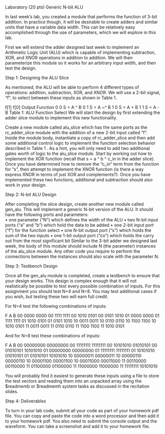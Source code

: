 Laboratory (20 pts) 
Generic N-bit ALU  
 
In last week’s lab, you created a module that performs the function of 3-bit addition.  In practice though, it will be desirable to create adders and similar units that have a variable data width.  This can be relatively easy accomplished through the use of parameters, which we will explore in this lab. 
 
First we will extend the adder designed last week to implement an Arithmetic Logic Unit (ALU) which is capable of implementing subtraction, XOR, and XNOR operations in addition to addition.  We will then parameterize this module so it works for an arbitrary input width, and then test the design. 
 
Step 1: Designing the ALU Slice 
 
As mentioned, the ALU will be able to perform 4 different types of operations: addition, subtraction, XOR, and XNOR.  We will use a 2-bit signal, “f”, to select between these inputs as shown in Table 1.   
 
f[1] 	f[0] 	Output Function 
0 	0 	S = A ^ B 
0 	1 	S = A ~^ B 
1 	0 	S = A + B 
1 	1 	S = A - B 
Table 1: ALU Function Select 
We will start the design by first extending the adder slice module to implement this new functionality.   
 
Create a new module called alu_slice which has the same ports as the rc_adder_slice module with the addition of a new 2-bit input called “f”.  Inside the module body, instantiate a copy of rc_adder_slice and then add some additional control logic to implement the function selection behavior described in Table 1 
. 
As a hint, you will only need to add two additional gates worth of logic to the alu_slice module.  Start by working out how to implement the XOR function (recall that s = a ^ b ^ c_in in the adder slice).  Once you have determined how to remove the “c_in” term from the function for “s”, then attempt to implement the XNOR function (is there a way express XNOR in terms of just XOR and complements?).  Once you have implemented these two functions, additional and subtraction should also work in your design. 
 
Step 2: N-bit ALU Design 
 
After completing the slice design, create another new module called gen_alu.  This will implement a generic N-bit version of the ALU.  It should have the following ports and parameters:  
•	one parameter (“N”) which defines the width of the ALU 
•	two N-bit input ports (“a” and “b”) which hold the data to be added 
•	one 2-bit input port (“f”) for the function select 
•	one N-bit output port (“s”) which holds the sum of the two inputs 
•	one 1-bit output port (“co”) which holds the carry out from the most significant bit 
Similar to the 3-bit adder we designed last week, the body of this module should include N (the parameter) instances of the alu_slice module.  Any other code you require to perform the connections between the instances should also scale with the parameter N. 
 
Step 3: Testbench Design 
 
Once all the gen_alu module is completed, create a testbench to ensure that your design works.  This design is complex enough that it will not realistically be possible to test every possible combination of inputs.  For this assignment you should test N=4 and N=8.  You may test additional cases if you wish, but testing these two will earn full credit.  
 
For N=4 test the following combinations of inputs: 
 
F 	A 	B 
00 	0000 	0000 
00 	1111 	1111 
00 	1010 	0101 
00 	0101 	1010 
01 	0000 	0000 
01 	1111 	1111 
01 	1010 	0101 
01 	0101 	1010 
10 	0011 	0011 
10 	0110 	0110 
10 	1100 	1100 
10 	1010 	0101 
11 	0011 	0011 
11 	0110 	0110 
11 	1100 	1100 
11 	1010 	0101 
 
And for N=8 test these combinations of inputs: 
 
F 	A 	B 
00 	00000000 	00000000 
00 	11111111 	11111111 
00 	10101010 	01010101 
00 	01010101 	10101010 
01 	00000000 	00000000 
01 	11111111 	11111111 
01 	10101010 	01010101 
01 	01010101 	10101010 
10 	00000011 	00000011 
10 	00000110 	00000110 
10 	00001100 	00001100 
10 	00011000 	00011000 
11 	00110000 	00110000 
11 	01100000 	01100000 
11 	11000000 	11000000 
11 	11111111 	10101010 
 
You will probably find it easiest to generate these inputs using a file to store the test vectors and reading them into an unpacked array using the $readmemb or $readmemh system tasks as discussed in the recitation slides. 
 
Step 4: Deliverables 
 
To turn in your lab code, submit all your code as part of your homework pdf file. You can copy and paste the code into a word processor and then add it to your homework pdf. You also need to submit the console output and the waveform. You can take a screenshot and add it to your homework file. 

